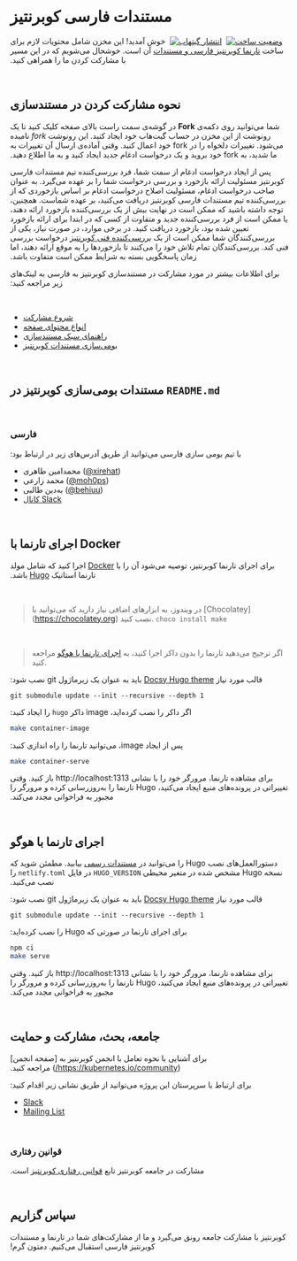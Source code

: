 &#x202b;
# مستندات فارسی کوبرنتیز

&#x202b;
[![وضعیت ساخت](https://api.travis-ci.org/kubernetes/website.svg?branch=master)](https://travis-ci.org/kubernetes/website)
&#x202b;
[![انتشار گیتهاب](https://img.shields.io/github/release/kubernetes/website.svg)](https://github.com/kubernetes/website/releases/latest)
&#x202b;
خوش آمدید! این مخزن شامل محتویات لازم برای ساخت [تارنما کوبرنتیز فارسی و مستندات](https://kubernetes.io/fa/) آن است. خوشحال می‌شویم که در این مسیر با مشارکت کردن ما را همراهی کنید. 

&#x202b;
## نحوه مشارکت کردن در مستندسازی

&#x202b;
شما می‌توانید روی دکمه‌ی **Fork** در گوشه‌ی سمت راست بالای صفحه کلیک کنید تا یک رونوشت از این مخزن در حساب گیت‌هاب خود ایجاد کنید. این رونوشت *fork* نامیده می‌شود. تغییرات دلخواه را در fork خود اعمال کنید. وقتی آماده‌ی ارسال آن تغییرات به ما شدید، به fork خود بروید و یک درخواست ادغام جدید ایجاد کنید و به ما اطلاع دهید.

&#x202b;
پس از ایجاد درخواست ادغام از سمت شما، فرد بررسی‌کننده تیم مستندات فارسی کوبرنتیز مسئولیت ارائه بازخورد و بررسی درخواست شما را بر عهده می‌گیرد. به عنوان صاحب درخواست ادغام، مسئولیت اصلاح درخواست ادغام بر اساس بازخوردی که از بررسی‌کننده  تیم مستندات فارسی کوبرنتیز دریافت می‌کنید، بر عهده شماست. همچنین، توجه داشته باشید که ممکن است در نهایت بیش از یک بررسی‌کننده بازخورد ارائه دهند، یا ممکن است از فرد بررسی‌کننده جدید و متفاوت از کسی که در ابتدا برای ارائه بازخورد تعیین شده بود، بازخورد دریافت کنید. در برخی موارد، در صورت نیاز، یکی از بررسی‌کنندگان شما ممکن است از یک [بررسی‌کننده فنی کوبرنتیز](https://github.com/kubernetes/website/wiki/tech-reviewers) درخواست بررسی فنی کند. بررسی‌کنندگان تمام تلاش خود را می‌کنند تا بازخوردها را به موقع ارائه دهند، اما زمان پاسخگویی بسته به شرایط ممکن است متفاوت باشد.

&#x202b;
برای اطلاعات بیشتر در مورد مشارکت در مستندسازی کوبرنتیز به فارسی به لینک‌های زیر مراجعه کنید:

&#x202b;
* [شروع مشارکت](https://kubernetes.io/fa/docs/contribute/start/)
&#x202b;
* [انواع محتوای صفحه](https://kubernetes.io/fa/docs/contribute/style/page-content-types/)
&#x202b;
* [راهنمای سبک مستندسازی](https://kubernetes.io/fa/docs/contribute/style/style-guide/)
&#x202b;
* [بومی‌سازی مستندات کوبرنتیز](https://kubernetes.io/fa/docs/contribute/localization/)

&#x202b;
## مستندات بومی‌سازی کوبرنتیز در `README.md`

&#x202b;
### فارسی
&#x202b;
با تیم بومی سازی فارسی می‌توانید از طریق آدرس‌های زیر در ارتباط بود:
&#x202b;
* محمدامین طاهری ([@xirehat](https://github.com/xirehat))
&#x202b;
* محمد زارعی ([@moh0ps](https://github.com/moh0ps))
&#x202b;
* به‌دین طالبی ([@behiuu](https://github.com/behiuu))
&#x202b;
* [کانال Slack](https://kubernetes.slack.com/messages/kubernetes-docs-fa)

&#x202b;
## اجرای تارنما با Docker

&#x202b;
برای اجرای تارنما کوبرنتیز، توصیه می‌شود آن را با [Docker](https://docker.com) اجرا کنید که شامل مولد تارنما استاتیک [Hugo](https://gohugo.io) باشد.

&#x202b;
> در ویندوز، به ابزارهای اضافی نیاز دارید که می‌توانید با [Chocolatey] (https://chocolatey.org) نصب کنید.
`choco install make`

&#x202b;
> اگر ترجیح می‌دهید تارنما را بدون داکر اجرا کنید، به [اجرای تارنما با هوگو](#اجرای-تارنما-با-هوگو) مراجعه کنید.

&#x202b;
قالب مورد نیاز [Docsy Hugo theme](https://github.com/google/docsy#readme) باید به عنوان یک زیرماژول git نصب شود:

```
git submodule update --init --recursive --depth 1
```

&#x202b;
اگر داکر را نصب کرده‌اید، image داکر `hugo` را ایجاد کنید:

```bash
make container-image
```

&#x202b;
پس از ایجاد image، می‌توانید تارنما را راه اندازی کنید:

```bash
make container-serve
```

&#x202b;
برای مشاهده تارنما، مرورگر خود را با نشانی http://localhost:1313 باز کنید. وقتی تغییراتی در پرونده‌های منبع ایجاد می‌کنید، Hugo تارنما را به‌روزرسانی کرده و مرورگر را مجبور به فراخوانی مجدد می‌کند.

&#x202b;
## اجرای تارنما با هوگو

&#x202b;
دستورالعمل‌های نصب Hugo را می‌توانید در [مستندات رسمی](https://gohugo.io/installation/) بیابید. مطمئن شوید که نسخه Hugo مشخص شده در متغیر محیطی `HUGO_VERSION` در فایل `netlify.toml` را نصب می‌کنید.

&#x202b;
قالب مورد نیاز [Docsy Hugo theme](https://github.com/google/docsy#readme) باید به عنوان یک زیرماژول git نصب شود:

```
git submodule update --init --recursive --depth 1
```

&#x202b;
برای اجرای تارنما در صورتی که Hugo را نصب کرده‌اید:

```bash
npm ci
make serve
```

&#x202b;
برای مشاهده تارنما، مرورگر خود را با نشانی http://localhost:1313 باز کنید. وقتی تغییراتی در پرونده‌های منبع ایجاد می‌کنید، Hugo تارنما را به‌روزرسانی کرده و مرورگر را مجبور به فراخوانی مجدد می‌کند.

&#x202b;
## جامعه، بحث، مشارکت و حمایت

&#x202b;
برای آشنایی با نحوه تعامل با انجمن کوبرنتیز به [صفحه انجمن] (https://kubernetes.io/community/) مراجعه کنید.

&#x202b;
برای ارتباط با سرپرستان این پروژه می‌توانید از طریق نشانی زیر اقدام کنید:

- [Slack](https://kubernetes.slack.com/messages/sig-docs)
- [Mailing List](https://groups.google.com/forum/#!forum/kubernetes-sig-docs)

&#x202b;
### قوانین رفتاری

&#x202b;
مشارکت در جامعه کوبرنتیز تابع [قوانین رفتاری کوبرنتیز](code-of-conduct.md) است.

&#x202b;
## سپاس گزاریم

&#x202b;
کوبرنتیز با مشارکت جامعه رونق می‌گیرد و ما از مشارکت‌های شما در تارنما و مستندات کوبرنتیز فارسی استقبال می‌کنیم. دمتون گرم!